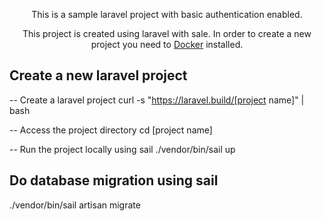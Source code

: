 <p align="center">This is a sample laravel project with basic authentication enabled.</p>

<p align="center">
This project is created using laravel with sale. In order to create a new project you need to  <a href="https://www.docker.com/">Docker</a> installed.
</p>


## Create a new laravel project
-- Create a laravel project 
curl -s "https://laravel.build/[project name]" | bash

-- Access the project directory
cd [project name]

-- Run the project locally using sail
./vendor/bin/sail up


## Do database migration using sail
./vendor/bin/sail artisan migrate
